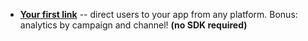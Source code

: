 * [**Your first link**](/recipes/your_first_marketing_link/) -- direct users to your app from any platform. Bonus: analytics by campaign and channel! **(no SDK required)**
